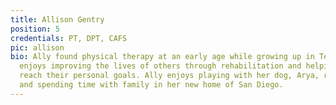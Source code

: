 ```yaml
---
title: Allison Gentry
position: 5
credentials: PT, DPT, CAFS
pic: allison
bio: Ally found physical therapy at an early age while growing up in Tennessee. She
  enjoys improving the lives of others through rehabilitation and helping them to
  reach their personal goals. Ally enjoys playing with her dog, Arya, running, hiking,
  and spending time with family in her new home of San Diego.
---
```

